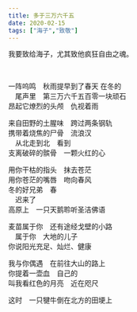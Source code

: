 ```yaml
---
title: 多于三万六千五
date: 2020-02-15
tags: ["海子","致敬"]
---
```

我要致给海子，尤其致他疯狂自由之魂。

<!--more-->
<br>

一阵呜鸣　秋雨提早到了春天  在冬的<br>
　尾声里　第三万六千五百零一块顽石<br>
昂起它燎烈的头颅　仇视着雨<br>

来自田野的土腥味　跨过两条钢轨<br>
携带着烧焦的尸骨　流浪汉<br>
　从北走到北　看到<br>
支离破碎的髌骨　一颗火红的心<br>

用你干枯的指头　抹去苍茫<br>
用你苍茫的嘴唇　吻向春风<br>
冬的好兄弟　春<br>
　迟来了<br>
高原上　一只天鹅聆听圣洁佛语<br>

麦苗属于你　还有途经戈壁的小路<br>
　属于你　大地的儿子<br>
你说阳光充足、灿烂、健康<br>

我与你偶遇　在前往大山的路上<br>
你提着一壶血　自己的<br>
叫我看红色的月亮　近在咫尺<br>

这时　一只犍牛倒在北方的田埂上<br>
